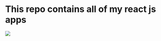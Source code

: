 # This repo contains all of my react js apps

![](https://estruyf-github.azurewebsites.net/api/VisitorHit?user=raman20&repo=reactjs&countColorcountColor&countColor=%237B1E7A)
